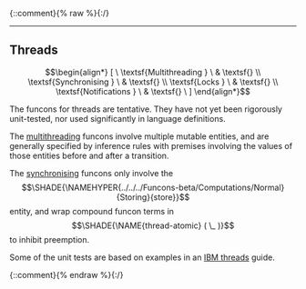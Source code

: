 {::comment}{% raw %}{:/}


----

## Threads
               


$$\begin{align*}
  [ \
  \textsf{Multithreading
          } \ & \textsf{} \\
  \textsf{Synchronising
          } \ & \textsf{} \\
  \textsf{Locks
          } \ & \textsf{} \\
  \textsf{Notifications
          } \ & \textsf{}
  \ ]
\end{align*}$$


The funcons for threads are tentative. They have not yet been rigorously
unit-tested, nor used significantly in language definitions.

The [multithreading] funcons involve multiple mutable entities, and are
generally specified by inference rules with premises involving the values of
those entities before and after a transition.

The [synchronising] funcons only involve the $$\SHADE{\NAMEHYPER{../../../Funcons-beta/Computations/Normal}{Storing}{store}}$$ entity, and wrap
compound funcon terms in $$\SHADE{\NAME{thread-atomic}
           (  \_ )}$$ to inhibit preemption.

Some of the unit tests are based on examples in an [IBM threads] guide.

[Multithreading]: Multithreading
  "Multithreading funcons"

[Synchronising]: Synchronising
  "Synchronising funcons"

[IBM threads]: https://www.ibm.com/support/knowledgecenter/ssw_aix_72/com.ibm.aix.genprogc/chapter12.htm
  "IBM Knowledge Centre"




[Funcons-beta]: /CBS-beta/math/Funcons-beta
  "FUNCONS-BETA"
[Unstable-Funcons-beta]: /CBS-beta/math/Unstable-Funcons-beta
  "UNSTABLE-FUNCONS-BETA"
[Languages-beta]: /CBS-beta/math/Languages-beta
  "LANGUAGES-BETA"
[Unstable-Languages-beta]: /CBS-beta/math/Unstable-Languages-beta
  "UNSTABLE-LANGUAGES-BETA"
[CBS-beta]: /CBS-beta
  "CBS-BETA"
[Threads.cbs]: /CBS-beta/Unstable-Funcons-beta/Computations/Threads/Threads.cbs
  "CBS SOURCE FILE ON GITHUB"
[PLAIN]: /CBS-beta/docs/Unstable-Funcons-beta/Computations/Threads
  "CBS SOURCE WEB PAGE"
 [PRETTY]: /CBS-beta/math/Unstable-Funcons-beta/Computations/Threads
  "CBS-KATEX WEB PAGE"
[PDF]: /CBS-beta/Unstable-Funcons-beta/Computations/Threads/Threads.pdf
  "CBS-LATEX PDF FILE"
[PLanCompS Project]: https://plancomps.github.io
  "PROGRAMMING LANGUAGE COMPONENTS AND SPECIFICATIONS PROJECT HOME PAGE"
{::comment}{% endraw %}{:/}
